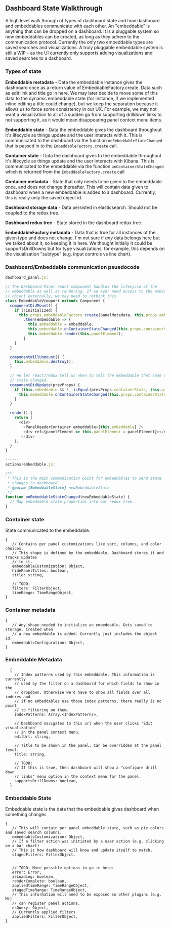 ## Dashboard State Walkthrough

A high level walk through of types of dashboard state and how dashboard and
 embeddables communicate with each other. An "embeddable" is anything that can be dropped
 on a dashboard. It is a pluggable system so new embeddables can be created, as
 long as they adhere to the communication protocol. Currently the only two embeddable types
 are saved searches and visualizations. A truly pluggable embeddable system is still a
 WIP - as the UI currently only supports adding visualizations and saved searches to a dashboard.


### Types of state

**Embeddable metadata** - Data the embeddable instance gives the dashboard once as a
 return value of EmbeddableFactory.create. Data such as edit link and title go in
 here. We may later decide to move some of this data to the dynamic embeddable state
 (for instance, if we implemented inline editing a title could change), but we keep the
 separation because it allows us to force some consistency in our UX. For example, we may
 not want a visualization to all of a sudden go from supporting drilldown links to
 not supporting it, as it would mean disappearing panel context menu items.

**Embeddable state** - Data the embeddable gives the dashboard throughout it's lifecycle as
  things update and the user interacts with it.  This is communicated to the dashboard via the
  function `onEmbeddableStateChanged` that is passed in to the `EmbeddableFactory.create` call.

**Container state** - Data the dashboard gives to the embeddable throughout it's lifecycle
 as things update and the user interacts with Kibana. This is communicated to the embeddable via
 the function `onContainerStateChanged` which is returned from the `EmbeddableFactory.create` call

**Container metadata** - State that only needs to be given to the embeddable once,
 and does not change thereafter. This will contain data given to dashboard when a new embeddable is
  added to a dashboard. Currently, this is really only the saved object id.

**Dashboard storage data** - Data persisted in elasticsearch. Should not be coupled to the redux tree.

**Dashboard redux tree** - State stored in the dashboard redux tree.

**EmbeddableFactory metadata** - Data that is true for all instances of the given type and does not change.
I'm not sure if *any* data belongs here but we talked about it, so keeping it in here. We thought initially
 it could be supportsDrillDowns but for type visualizations, for example, this depends on the visualization
 "subtype" (e.g. input controls vs line chart).



### Dashboard/Embeddable communication psuedocode
```js
dashboard_panel.js:

// The Dashbaord Panel react component handles the lifecycle of the
// embeddable as well as rendering. If we ever need access to the embeddable
// object externally, we may need to rethink this.
class EmbeddableViewport extends Component {
  componentDidMount() {
    if (!initialized) {
      this.props.embeddableFactory.create(panelMetadata, this.props.embeddableStateChanged)
        .then(embeddable => {
          this.embeddable = embeddable;
          this.embeddable.onContainerStateChanged(this.props.containerState);
          this.embeddable.render(this.panelElement);
        }
    }
  }

  componentWillUnmount() {
    this.embeddable.destroy();
  }

  // We let react/redux tell us when to tell the embeddable that some container
  // state changed.
  componentDidUpdate(prevProps) {
    if (this.embeddable && !_.isEqual(prevProps.containerState, this.props.containerState)) {
      this.embeddable.onContainerStateChanged(this.props.containerState);
    }
  }

  render() {
    return (
      <div>
        <PanelHeaderContainer embeddable={this.embeddable} />
        <div ref={panelElement => this.panelElement = panelElement}></div>
       </div>
    );
  }
}

------
actions/embeddable.js:

/**
 * This is the main communication point for embeddables to send state
 * changes to dashboard.
 * @param {EmbeddableState} newEmbeddableState
 */
function onEmbeddableStateChanged(newEmbeddableState) {
  // Map embeddable state properties into our redux tree.
}

```

### Container state
State communicated to the embeddable.
```
{
   // Contains per panel customizations like sort, columns, and color choices.
   // This shape is defined by the embeddable. Dashboard stores it and tracks updates
   // to it.
   embeddableCustomization: Object,
   hidePanelTitles: boolean,
   title: string,

   // TODO:
   filters: FilterObject,
   timeRange: TimeRangeObject,
}
```

### Container metadata
```
{
   // Any shape needed to initialize an embeddable. Gets saved to storage. Created when
   // a new embeddable is added. Currently just includes the object id.
   embeddableConfiguration: Object,
}
```

### Embeddable Metadata
```
  {
    // Index patterns used by this embeddable. This information is currently
    // used by the filter on a dashboard for which fields to show in the
    // dropdown. Otherwise we'd have to show all fields over all indexes and
    // if no embeddables use those index patterns, there really is no point
    // to filtering on them.
    indexPatterns: Array.<IndexPatterns>,

    // Dashboard navigates to this url when the user clicks 'Edit visualization'
    // in the panel context menu.
    editUrl: string,

    // Title to be shown in the panel. Can be overridden at the panel level.
    title: string,

    // TODO:
    // If this is true, then dashboard will show a "configure drill down
    // links" menu option in the context menu for the panel.
    supportsDrillDowns: boolean,
  }
```

### Embeddable State
Embeddable state is the data that the embeddable gives dashboard when something changes

```
{
   // This will contain per panel embeddable state, such as pie colors and saved search columns.
   embeddableCustomization: Object,
   // If a filter action was initiated by a user action (e.g. clicking on a bar chart)
   // This is how dashboard will know and update itself to match.
   stagedFilters: FilterObject,


   // TODO: More possible options to go in here:
   error: Error,
   isLoading: boolean,
   renderComplete: boolean,
   appliedtimeRange: TimeRangeObject,
   stagedTimeRange: TimeRangeObject,
   // This information will need to be exposed so other plugins (e.g. ML)
   // can register panel actions.
   esQuery: Object,
   // Currently applied filters
   appliedFilters: FilterObject,
}
```
